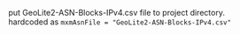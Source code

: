 put GeoLite2-ASN-Blocks-IPv4.csv file to project directory.  
hardcoded as `mxmAsnFile = "GeoLite2-ASN-Blocks-IPv4.csv"`
